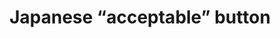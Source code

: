 ---
layout: symbols
title: Japanese “acceptable” button
emoji: japanese_acceptable_button
permalink: 🉑.html
image: assets/img/3moji/japanese_acceptable_button.png
---